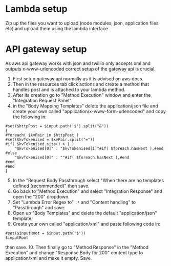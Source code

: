 # Lambda setup

Zip up the files you want to upload (node modules, json, application files etc) and upload them using the lambda interface

# API gateway setup
As aws api gateway works with json and twillio only accepts xml and outputs x-www-urlencoded correct setup of the gateway api is crucial.

1. First setup gateway api normally as it is advised on aws docs.
2. Then in the resources tab click actions and create a method that handles post and is attached to your lambda method.  
3. After its creation go to "Method Execution" window and enter the "Integration Request Panel".
4. in the "Body Mapping Templates" delete the application/json file and create your own called "application/x-www-form-urlencoded" and copy the following in:

```
#set($httpPost = $input.path('$').split("&"))
{
#foreach( $kvPair in $httpPost )
#set($kvTokenised = $kvPair.split("="))
#if( $kvTokenised.size() > 1 )
	"$kvTokenised[0]" : "$kvTokenised[1]"#if( $foreach.hasNext ),#end
#else
	"$kvTokenised[0]" : ""#if( $foreach.hasNext ),#end
#end
#end
}

```

5. In the "Request Body Passthrough select "When there are no templates defined (recommended)" then save.
6. Go back to "Method Execution" and select "Integration Response" and open the "200" dropdown.
7. Set "Lambda Error Regex to" ``` .* ``` and "Content handling" to "Passthrough" and save.
8. Open up "Body Templates" and delete the default "application/json" template.
9. Create your own called  "application/xml" and paste following code in:
```
#set($inputRoot = $input.path('$'))
$inputRoot
```
then save.
10. Then finally go to "Method Response" in the "Method Execution" and change "Response Body for 200" content type to application/xml and make it empty. Save.
